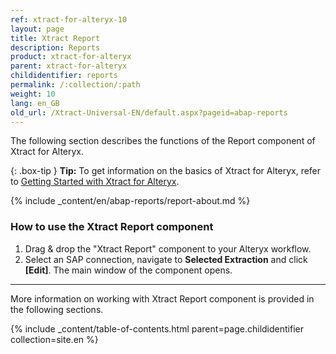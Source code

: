 ```yaml
---
ref: xtract-for-alteryx-10
layout: page
title: Xtract Report
description: Reports
product: xtract-for-alteryx
parent: xtract-for-alteryx
childidentifier: reports
permalink: /:collection/:path
weight: 10
lang: en_GB
old_url: /Xtract-Universal-EN/default.aspx?pageid=abap-reports
---
```

The following section describes the functions of the Report component of Xtract for Alteryx.

{: .box-tip }
**Tip:** To get information on the basics of Xtract for Alteryx, refer to [Getting Started with Xtract for Alteryx](./getting-started).

{% include _content/en/abap-reports/report-about.md %}

### How to use the Xtract Report component
1. Drag & drop the "Xtract Report" component to your Alteryx workflow.
2. Select an SAP connection, navigate to **Selected Extraction** and click **[Edit]**. The main window of the component opens.


---

More information on working with Xtract Report component is provided in the following sections.

{% include _content/table-of-contents.html parent=page.childidentifier collection=site.en %}
